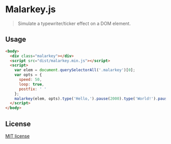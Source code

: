 # Malarkey.js

> Simulate a typewriter/ticker effect on a DOM element.

## Usage

```html
<body>
  <div class="malarkey"></div>
  <script src="dist/malarkey.min.js"></script>
  <script>
    var elem = document.querySelectorAll('.malarkey')[0];
    var opts = {
      speed: 50,
      loop: true,
      postfix: ' '
    };
    malarkey(elem, opts).type('Hello,').pause(2000).type('World!').pause(2000).clear();
  </script>
</body>
```

## License

[MIT license](https://github.com/yuanqing/malarkey/blob/master/LICENSE)
